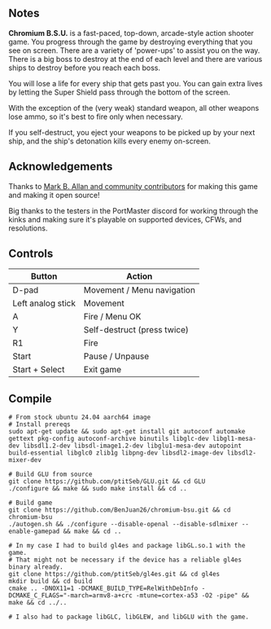 ## Notes

**Chromium B.S.U.** is a fast-paced, top-down, arcade-style action shooter game. You progress through the game by destroying everything that you see on screen. There are a variety of 'power-ups' to assist you on the way. There is a big boss to destroy at the end of each level and there are various ships to destroy before you reach each boss.

You will lose a life for every ship that gets past you. You can gain extra lives by letting the Super Shield pass through the bottom of the screen.

With the exception of the (very weak) standard weapon, all other weapons lose ammo, so it's best to fire only when necessary.

If you self-destruct, you eject your weapons to be picked up by your next ship, and the ship's detonation kills every enemy on-screen.

## Acknowledgements

Thanks to [Mark B. Allan and community contributors](https://sourceforge.net/projects/chromium-bsu/) for making this game and making it open source!

Big thanks to the testers in the PortMaster discord for working through the kinks and making sure it's playable on supported devices, CFWs, and resolutions.

## Controls

| Button | Action |
|--|--| 
|D-pad|Movement / Menu navigation|
|Left analog stick|Movement|
|A|Fire / Menu OK|
|Y|Self-destruct (press twice)|
|R1|Fire|
|Start|Pause / Unpause|
|Start + Select|Exit game|

## Compile

```shell
# From stock ubuntu 24.04 aarch64 image
# Install prereqs
sudo apt-get update && sudo apt-get install git autoconf automake gettext pkg-config autoconf-archive binutils libglc-dev libgl1-mesa-dev libsdl1.2-dev libsdl-image1.2-dev libglu1-mesa-dev autopoint build-essential libglc0 zlib1g libpng-dev libsdl2-image-dev libsdl2-mixer-dev

# Build GLU from source
git clone https://github.com/ptitSeb/GLU.git && cd GLU
./configure && make && sudo make install && cd ..

# Build game
git clone https://github.com/BenJuan26/chromium-bsu.git && cd chromium-bsu
./autogen.sh && ./configure --disable-openal --disable-sdlmixer --enable-gamepad && make && cd ..

# In my case I had to build gl4es and package libGL.so.1 with the game.
# That might not be necessary if the device has a reliable gl4es binary already.
git clone https://github.com/ptitSeb/gl4es.git && cd gl4es
mkdir build && cd build
cmake .. -DNOX11=1 -DCMAKE_BUILD_TYPE=RelWithDebInfo -DCMAKE_C_FLAGS="-march=armv8-a+crc -mtune=cortex-a53 -O2 -pipe" && make && cd ../..

# I also had to package libGLC, libGLEW, and libGLU with the game.
```
